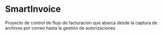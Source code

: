# SmartInvoice
Proyecto de control de flujo de facturación que abarca desde la captura de archivos por correo hasta la gestión de autorizaciones
